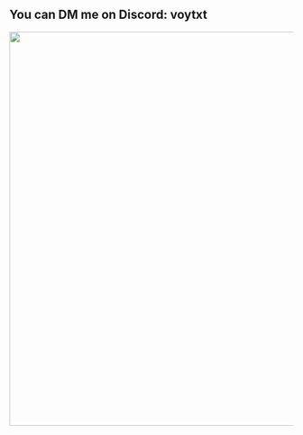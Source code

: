 ## You can DM me on Discord: voytxt
<img src="https://github.com/voytxt/voytxt/assets/65811166/4ed412ef-da5d-463e-87be-c64307d88741" width="700px" />
